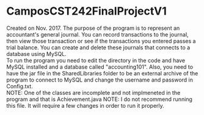 # CamposCST242FinalProjectV1
   Created on Nov. 2017.  The purpose of the program is to represent an accountant's general journal.  You can record transactions to the journal, then view those transaction or see if the transactions you entered passes a trial balance.  You can create and delete these journals that connects to a database using MySQL.  
   To run the program you need to edit the directory in the code and have MySQL installed and a database called "accounting101".  Also, you need to have the jar file in the SharedLibraries folder to be an external archive of the program to connect to MySQL and change the username and password in Config.txt.  
    NOTE: One of the classes are incomplete and not implmeneted in the program and that is Achievement.java 
    NOTE: I do not recommend running this file. It will require a few changes in order to run it properly.
